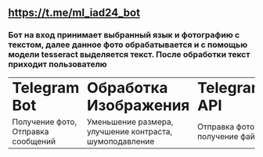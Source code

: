 ## https://t.me/ml_iad24_bot
### Бот на вход принимает выбранный язык и фотографию с текстом, далее данное фото обрабатывается и с помощью модели tesseract выделяется текст. После обработки текст приходит пользователю 


<table border="0">
 <tr>
    <td><b style="font-size:30px">Telegram Bot </b></td>
    <td><b style="font-size:30px">Обработка Изображения  </b></td>
    <td><b style="font-size:30px">Telegram API </b></td>
    <td><b style="font-size:30px">OCR (Tesseract) </b></td>
 </tr>
 <tr>
    <td>Получение фото, Отправка сообщений </td>
    <td> Уменьшение размера, улучшение контраста, шумоподавление </td>                        
    <td> Отправка фото, получение файла </td>
    <td> Распознавание текста </td>
 </tr>
</table>
